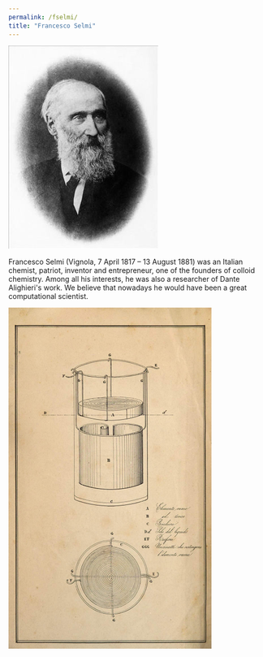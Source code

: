 ```yaml
---
permalink: /fselmi/
title: "Francesco Selmi"
---
```

![Francesco Selmi](/assets/images/francesco_selmi.jpg)


Francesco Selmi (Vignola, 7 April 1817 – 13 August 1881) was an Italian chemist, patriot, inventor and entrepreneur, one of the founders of colloid chemistry. Among all his interests, he was also a researcher of Dante Alighieri's work. We believe that nowadays he would have been a great computational scientist.

![Pila a triplice contatto](/assets/images/pila_francesco_selmi.png)

